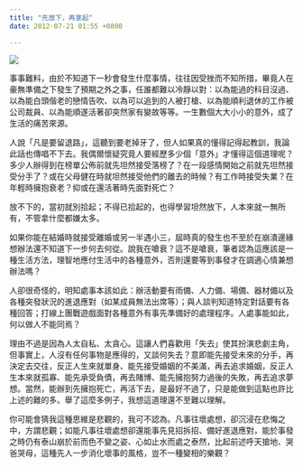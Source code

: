 ```yaml
---
title: "先放下，再拿起"
date: 2012-07-21 01:55 +0800

---
```


![](/images/birds3.jpg)


事事難料，由於不知道下一秒會發生什麼事情，往往因受挫而不知所措，畢竟人在豪無準備之下發生了預期之外之事，任誰都難以冷靜以對：以為能過的科目沒過、以為能白頭偕老的戀情告吹、以為可以追到的人被打槍、以為能順利退休的工作被公司裁員、以為能順遂活著卻突然家有變故等等。一生數個大大小小的意外，成了生活的痛苦來源。

人說「凡是要留退路」，這聽到要老掉牙了，但人如果真的懂得記得起教訓，我論此話也傳唱不下去。我偶爾懷疑究竟人要經歷多少個「意外」才懂得這個道理呢？多少人辦得到在榜單公佈前就先坦然接受落榜了？在一段感情開始之前就先坦然接受分手了？或在父母健在時就坦然接受他們的離去的時候？有工作時接受失業？在年輕時擁抱衰老？抑或在還活著時先面對死亡？

放不下的，當初就別拾起；不得已拾起的，也得學習坦然放下，人本來就一無所有，不管拿什麼都嫌太多。

如果你能在結婚時就接受離婚或另一半遇小三，屆時真的發生也不至於在崩潰邊緣想辦法還不知道下一步何去何從。說我在嗆衰？這不是嗆衰，筆者認為這應該是一種生活方法，理智地應付生活中的各種意外，否則還要等到事發才在調適心情兼想辦法嗎？

人卻很奇怪的，明知處事本該如此：辦活動要有雨備、人力備、場備、器材備以及各種突發狀況的進退應對（如某成員無法出席等）；與人談判知道特定對話要有各種回答；打線上團戰遊戲面對各種意外有事先準備好的處理程序。人處事能如此，何以做人不能同焉？

理由不過是因為人太自私、太貪心。這讓人們喜歡用「失去」使其扮演悲劇主角，但事實上，人沒有任何事物是應得的，又談何失去？意即能先接受未來的分手，再決定去交往，反正人生來就單身、能先接受婚姻的不美滿，再去追求婚姻，反正人生本來就孤寡、能先承受負債，再去賭博、能先擁抱努力過後的失敗，再去追求夢想。當然，能辦到先擁抱死亡，再活下去，是最好不過了，只是能做到這點也許比上述的難的多。舉了這麼多例子，我想這道理還不至難以理解。

你可能會猜我這種思維是悲觀的，我可不認為。凡事往壞處想，卻沉浸在悲悔之中，方謂悲觀；如能凡事往壞處想卻還能事先見招拆招、備好進退應對，能於事發之時仍有泰山崩於前而色不變之姿、心如止水而處之泰然，比起前述呼天搶地、哭爸哭母，這種先人一步消化壞事的風格，豈不一種變相的樂觀？